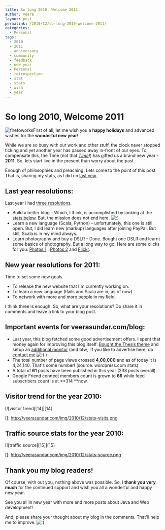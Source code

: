 ```yaml
---
title: So long 2010, Welcome 2011
author: Veera
layout: post
permalink: /2010/12/so-long-2010-welcome-2011/
categories:
  - Personal
tags:
  - 2010
  - 2011
  - anniversary
  - community
  - feedback
  - new-year
  - Personal
  - retrospection
  - stat
  - stats
  - wish
  - year
---
```

# So long 2010, Welcome 2011

![firefoworks][1]First of all, let me wish you a **happy holidays** and advanced wishes for the **wonderful new year**!

 [1]: http://veerasundar.com/img/2010/12/fireworks.jpg "fireworks"

While we are so busy with our work and other stuff, the clock never stopped ticking and yet another year has passed away in-front of our eyes. To compensate this, the Time (not that *[Time][2]*!) has gifted us a brand new year - **2011**. So, lets start live in the present than worry about the past.

 [2]: http://www.time.com/time/ "Time magazine"

Enough of philosophies and preaching. Lets come to the point of this post. That is, sharing my stats, as I did on [last year][3].

 [3]: http://veerasundar.com/blog/2009/12/so-long-2009-welcome-2010/ "so long 2009, welcome 2010"

## Last year resolutions:

Last year I had [three resolutions][4].

 [4]: http://veerasundar.com/blog/2010/01/happy-birthday-2010/ "Happy Birthday, 2010!"

*   Build a better blog - Which, I think, is accomplished by looking at the [stats below][5]. But, the mission does not end here. ![:)][6] 
*   Learn a new language (Scala, Python) - unfortunately, this one is still open. But, I did learn new (markup) languages after joining PayPal. But still, Scala is in my mind always.
*   Learn photography and buy a DSLR - Done. Bought one DSLR and learnt some basics of photography. But a long way to go. Here are some clicks for you: [Photos 1][7] , [Photos 2][8] and [Flickr][9].

 [5]: #stats
 [6]: http://veerasundar.com/blog/wp-includes/images/smilies/icon_smile.gif
 [7]: http://veerasundar.com/blog/2010/07/few-photos-from-my-nikon-d3000/ "Photos collection 1"
 [8]: http://veerasundar.com/blog/2010/10/when-the-shutter-opened-photos/ "Photo collection 2"
 [9]: http://www.flickr.com/photos/veerasundar/ "Flickr photo stream of me"

## New year resolutions for 2011:

Time to set some new goals.

*   To release the new website that I'm currently working on.
*   To learn a new language (Rails and Scala are in, as of now).
*   To network with more and more people in my field.

I think three is enough. So, what are your resolutions? Do share it in comments and leave a link to your blog post.

## Important events for veerasundar.com/blog:

*   Last year, this blog fetched some good advertisement offers. I spent that money again for improving this blog itself: [Bought the Thesis theme][10] and setup an [additional monitor][11] (and btw,  If you like to advertise here, do [contact me][12] ![:)][6] )
*   The total number of page views crossed **4,00,000** and as of today it is 4,24,140. That's some number! (source: wordpress.com stats)
*   A total of **61** posts have been published in this year (238 posts overall).
*   Google Friend connect members count is grown to **69** while feed subscribers count is at **314 **now.

 [10]: http://veerasundar.com/blog/2010/02/switching-to-thesis-wordpress-theme/ "Switching to Thesis wordpress theme"
 [11]: http://veerasundar.com/blog/2010/09/dual-monitors/ "Dual monitor"
 [12]: http://veerasundar.com/blog/contact/ "contact me"

## Visitor trend for the year 2010:

[![visitor trend][14]][14]

 []: http://veerasundar.com/img/2010/12/stats-visits.png

## Traffic source stats for the year 2010:

[![traffic source][15]][15]

 []: http://veerasundar.com/img/2010/12/stats-source.png

## Thank you my blog readers!

Of course, with out you, nothing above was possible. So, I **thank you very much** for the continued support and wish you all a wonderful and happy new year.

See you all in new year with more and more posts about Java and Web development!

And, please share your thought about my blog in the comments. That'll help me to improve. ![:)][6]